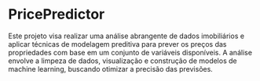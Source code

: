 # PricePredictor
Este projeto visa realizar uma análise abrangente de dados imobiliários e aplicar técnicas de modelagem preditiva para prever os preços das propriedades com base em um conjunto de variáveis disponíveis. A análise envolve a limpeza de dados, visualização e construção de modelos de machine learning, buscando otimizar a precisão das previsões.
